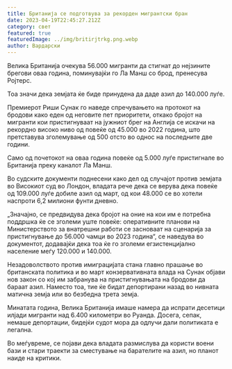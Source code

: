 ```yaml
---
title: Британија се подготвува за рекорден мигрантски бран
date: 2023-04-19T22:45:27.212Z
category: свет
featured: true
featuredImage: ../img/britirjtrkg.png.webp
author: Вардарски
---
```


Велика Британија очекува 56.000 мигранти да стигнат до нејзините брегови оваа година, поминувајќи го Ла Манш со брод, пренесува Ројтерс.

Тоа значи дека земјата ќе биде принудена да даде азил до 140.000 луѓе.

Премиерот Риши Сунак го наведе спречувањето на протокот на бродови како еден од неговите пет приоритети, откако бројот на мигранти кои пристигнуваат на јужниот брег на Англија се искачи на рекордно високо ниво од повеќе од 45.000 во 2022 година, што претставува зголемување од 500 отсто во однос на последните две години.

Само од почетокот на оваа година повеќе од 5.000 луѓе пристигнале во Британија преку каналот Ла Манш.

Во судските документи поднесени како дел од случајот против земјата во Високиот суд во Лондон, владата рече дека се верува дека повеќе од 109.000 луѓе добиле азил од март, од кои 48.000 се во хотели наспроти 6,2 милиони фунти дневно.

„Значајно, се предвидува дека бројот на оние на кои им е потребна поддршка ќе се зголеми уште повеќе: оперативните планови на Министерството за внатрешни работи се засноваат на сценарија за пристигнување до 56.000 чамци во 2023 година“, се наведува во документот, додавајќи дека тоа ќе го зголеми егзистенцијално население меѓу 120.000 и 140.000.

Незадоволството против имиграцијата стана главно прашање во британската политика и во март конзервативната влада на Сунак објави нов закон со кој им забранува на пристигнувањата на бродови да бараат азил. Наместо тоа, тие ќе бидат депортирани назад во нивната матична земја или во безбедна трета земја.

Минатата година, Велика Британија имаше намера да испрати десетици илјади мигранти над 6.400 километри во Руанда. Досега, сепак, немаше депортации, бидејќи судот мора да одлучи дали политиката е легална.

Во меѓувреме, се појави дека владата размислува да користи воени бази и стари траекти за сместување на барателите на азил, но планот наиде на критики.

